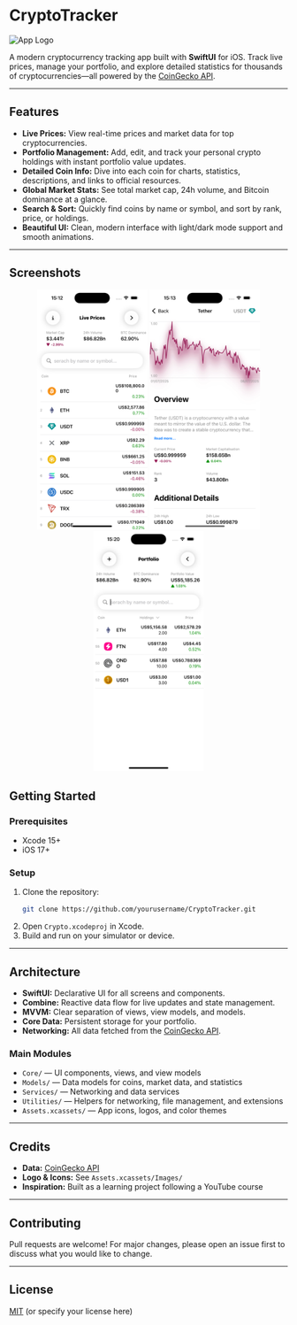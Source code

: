 # CryptoTracker

![App Logo](Assets.xcassets/Images/logo-transparent.imageset/logo-transparent.png)

A modern cryptocurrency tracking app built with **SwiftUI** for iOS. Track live prices, manage your portfolio, and explore detailed statistics for thousands of cryptocurrencies—all powered by the [CoinGecko API](https://www.coingecko.com/).

---

## Features

- **Live Prices:** View real-time prices and market data for top cryptocurrencies.
- **Portfolio Management:** Add, edit, and track your personal crypto holdings with instant portfolio value updates.
- **Detailed Coin Info:** Dive into each coin for charts, statistics, descriptions, and links to official resources.
- **Global Market Stats:** See total market cap, 24h volume, and Bitcoin dominance at a glance.
- **Search & Sort:** Quickly find coins by name or symbol, and sort by rank, price, or holdings.
- **Beautiful UI:** Clean, modern interface with light/dark mode support and smooth animations.

---

## Screenshots
<p align="center">
  <img src="Crypto/Screenshots/screenshot-1.png" width="200">
   <img src="Crypto/Screenshots/screenshot-2.png" width="200">
   <img src="Crypto/Screenshots/screenshot-3.png" width="200">
</p>


## Getting Started

### Prerequisites
- Xcode 15+
- iOS 17+

### Setup
1. Clone the repository:
   ```sh
   git clone https://github.com/yourusername/CryptoTracker.git
   ```
2. Open `Crypto.xcodeproj` in Xcode.
3. Build and run on your simulator or device.

---

## Architecture

- **SwiftUI:** Declarative UI for all screens and components.
- **Combine:** Reactive data flow for live updates and state management.
- **MVVM:** Clear separation of views, view models, and models.
- **Core Data:** Persistent storage for your portfolio.
- **Networking:** All data fetched from the [CoinGecko API](https://www.coingecko.com/).

### Main Modules
- `Core/` — UI components, views, and view models
- `Models/` — Data models for coins, market data, and statistics
- `Services/` — Networking and data services
- `Utilities/` — Helpers for networking, file management, and extensions
- `Assets.xcassets/` — App icons, logos, and color themes

---

## Credits

- **Data:** [CoinGecko API](https://www.coingecko.com/)
- **Logo & Icons:** See `Assets.xcassets/Images/`
- **Inspiration:** Built as a learning project following a YouTube course

---

## Contributing

Pull requests are welcome! For major changes, please open an issue first to discuss what you would like to change.

---

## License

[MIT](LICENSE) (or specify your license here) 
